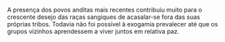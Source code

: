 ﻿A presença dos povos anditas mais recentes contribuiu muito para o crescente desejo das raças sangiques de acasalar-se fora das suas próprias tribos. Todavia não foi possível à exogamia prevalecer até que os grupos vizinhos  aprendessem a viver juntos em relativa paz.